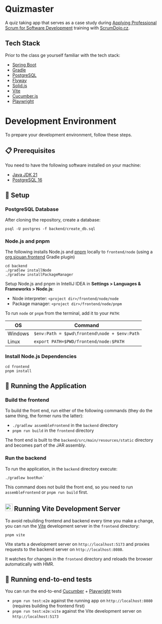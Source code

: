 # Quizmaster

A quiz taking app that serves as a case study during
[Applying Professional Scrum for Software Development](https://scrumdojo/cz/aps-sd)
training with [ScrumDojo.cz](https://scrumdojo.cz).

## Tech Stack

Prior to the class ge yourself familiar with the tech stack:

- [Spring Boot](https://spring.io/projects/spring-boot)
- [Gradle](https://gradle.org/)
- [PostgreSQL](https://www.postgresql.org/)
- [Flyway](https://flywaydb.org/)
- [Solid.js](https://solidjs.com/)
- [Vite](https://vitejs.dev/)
- [Cucumber.js](https://cucumber.io/docs/guides/)
- [Playwright](https://playwright.dev/)

# Development Environment

To prepare your development environment, follow these steps.

## 📋 Prerequisites

You need to have the following software installed on your machine:

- [Java JDK 21](https://www.oracle.com/java/technologies/downloads/#java21)
- [PostgreSQL 16](https://www.postgresql.org/download/)

## 🔧 Setup

### PostgreSQL Database

After cloning the repository, create a database:

```
psql -U postgres -f backend/create_db.sql
```

### Node.js and pnpm

The following installs Node.js and [pnpm](https://pnpm.io/pnpm-cli) locally to `frontend/node`
(using a [org.siouan.frontend](https://siouan.github.io/frontend-gradle-plugin/) Gradle plugin)

```
cd backend
./gradlew installNode
./gradlew installPackageManager
```

Setup Node.js and pnpm in IntelliJ IDEA in **Settings > Languages & Frameworks > Node.js**:

- Node interpreter: `<project dir>/frontend/node/node`
- Package manager: `<project dir>/frontend/node/pnpm`

To run `node` or `pnpm` from the terminal, add it to your `PATH`:

| OS      | Command                                      |
|---------|----------------------------------------------|
| Windows | `$env:Path = $pwd\frontend\node + $env:Path` |
| Linux   | `export PATH=$PWD/frontend/node:$PATH`       |

### Install Node.js Dependencies

```
cd frontend
pnpm install
```

## 🚀 Running the Application

### Build the frontend

To build the front end, run either of the following commands (they do the same thing, the former runs the latter):

- `./gradlew assembleFrontend` in the `backend` directory
- `pnpm run build` in the `frontend` directory

The front end is built to the `backend/src/main/resources/static` directory
and becomes part of the JAR assembly.

### Run the backend

To run the application, in the `backend` directory execute:

```
./gradlew bootRun`
```

This command does not build the front end, so you need to run `assembleFrontend` or `pnpm run build` first.

## <img src="https://vitejs.dev/logo.svg" height="24"> Running Vite Development Server

To avoid rebuilding frontend and backend every time you make a change, you can run the [Vite](https://vitejs.dev/guide/)
development server  in the `frontend` directory:

```
pnpm vite
```

Vite starts a development server on `http://localhost:5173` and proxies requests to the backend server
on `http://localhost:8080`.

It watches for changes in the `frontend` directory and reloads the browser automatically with HMR.

## 🧪 Running end-to-end tests

You can run the end-to-end [Cucumber](https://cucumber.io/docs/guides/) + [Playwright](https://playwright.dev/) tests

- `pnpm run test:e2e` against the running app on `http://localhost:8080` (requires building the frontend first)
- `pnpm run test:e2e:vite` against the Vite development server on `http://localhost:5173`
